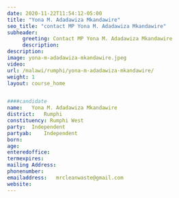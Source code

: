 ```yaml
---
date: 2020-11-22T11:54:12-05:00
title: "Yona M. Adadawiza Mkandawire"
seo_title: "contact MP Yona M. Adadawiza Mkandawire"
subheader:
     greeting: Contact MP Yona M. Adadawiza Mkandawire
     description: 
description: 
image: yona-m-adadawiza-mkandawire.jpeg
video: 
url: /malawi/rumphi/yona-m-adadawiza-mkandawire/
weight: 1
layout: course_home


####candidate
name:	Yona M. Adadawiza Mkandawire
district:	Rumphi
constituency: Rumphi West
party:	Independent
partyab:	Independent
born:
age: 
enteredoffice:	
termexpires:	
mailing Address:
phonenumber:	
emailaddress:	mrcleanwaste@gmail.com
website:	
---
```


